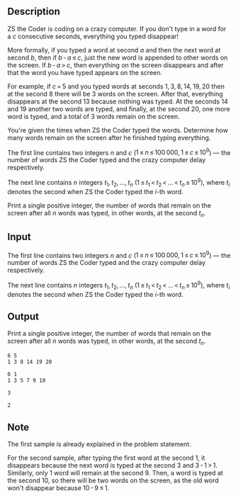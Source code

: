 ## Description

<div><p>ZS the Coder is coding on a crazy computer. If you don't type in a word for a <span class="tex-span"><i>c</i></span> consecutive seconds, everything you typed disappear! </p><p>More formally, if you typed a word at second <span class="tex-span"><i>a</i></span> and then the next word at second <span class="tex-span"><i>b</i></span>, then if <span class="tex-span"><i>b</i> - <i>a</i> ≤ <i>c</i></span>, just the new word is appended to other words on the screen. If <span class="tex-span"><i>b</i> - <i>a</i> &gt; <i>c</i></span>, then everything on the screen disappears and after that the word you have typed appears on the screen.</p><p>For example, if <span class="tex-span"><i>c</i> = 5</span> and you typed words at seconds <span class="tex-span">1, 3, 8, 14, 19, 20</span> then at the second <span class="tex-span">8</span> there will be <span class="tex-span">3</span> words on the screen. After that, everything disappears at the second <span class="tex-span">13</span> because nothing was typed. At the seconds <span class="tex-span">14</span> and <span class="tex-span">19</span> another two words are typed, and finally, at the second <span class="tex-span">20</span>, one more word is typed, and a total of <span class="tex-span">3</span> words remain on the screen.</p><p>You're given the times when ZS the Coder typed the words. Determine how many words remain on the screen after he finished typing everything.</p></div><div class="input-specification"><p>The first line contains two integers <span class="tex-span"><i>n</i></span> and <span class="tex-span"><i>c</i></span> (<span class="tex-span">1 ≤ <i>n</i> ≤ 100 000, 1 ≤ <i>c</i> ≤ 10<sup class="upper-index">9</sup></span>)&nbsp;— the number of words ZS the Coder typed and the crazy computer delay respectively.</p><p>The next line contains <span class="tex-span"><i>n</i></span> integers <span class="tex-span"><i>t</i><sub class="lower-index">1</sub>, <i>t</i><sub class="lower-index">2</sub>, ..., <i>t</i><sub class="lower-index"><i>n</i></sub></span> (<span class="tex-span">1 ≤ <i>t</i><sub class="lower-index">1</sub> &lt; <i>t</i><sub class="lower-index">2</sub> &lt; ... &lt; <i>t</i><sub class="lower-index"><i>n</i></sub> ≤ 10<sup class="upper-index">9</sup></span>), where <span class="tex-span"><i>t</i><sub class="lower-index"><i>i</i></sub></span> denotes the second when ZS the Coder typed the <span class="tex-span"><i>i</i></span>-th word.</p></div><div class="output-specification"><p>Print a single positive integer, the number of words that remain on the screen after all <span class="tex-span"><i>n</i></span> words was typed, in other words, at the second <span class="tex-span"><i>t</i><sub class="lower-index"><i>n</i></sub></span>.</p></div>

## Input

<p>The first line contains two integers <span class="tex-span"><i>n</i></span> and <span class="tex-span"><i>c</i></span> (<span class="tex-span">1 ≤ <i>n</i> ≤ 100 000, 1 ≤ <i>c</i> ≤ 10<sup class="upper-index">9</sup></span>)&nbsp;— the number of words ZS the Coder typed and the crazy computer delay respectively.</p><p>The next line contains <span class="tex-span"><i>n</i></span> integers <span class="tex-span"><i>t</i><sub class="lower-index">1</sub>, <i>t</i><sub class="lower-index">2</sub>, ..., <i>t</i><sub class="lower-index"><i>n</i></sub></span> (<span class="tex-span">1 ≤ <i>t</i><sub class="lower-index">1</sub> &lt; <i>t</i><sub class="lower-index">2</sub> &lt; ... &lt; <i>t</i><sub class="lower-index"><i>n</i></sub> ≤ 10<sup class="upper-index">9</sup></span>), where <span class="tex-span"><i>t</i><sub class="lower-index"><i>i</i></sub></span> denotes the second when ZS the Coder typed the <span class="tex-span"><i>i</i></span>-th word.</p>

## Output

<p>Print a single positive integer, the number of words that remain on the screen after all <span class="tex-span"><i>n</i></span> words was typed, in other words, at the second <span class="tex-span"><i>t</i><sub class="lower-index"><i>n</i></sub></span>.</p>





```input1
6 5
1 3 8 14 19 20

```




```input2
6 1
1 3 5 7 9 10

```




```output1
3
```




```output2
2
```



## Note

<p>The first sample is already explained in the problem statement.</p><p>For the second sample, after typing the first word at the second <span class="tex-span">1</span>, it disappears because the next word is typed at the second <span class="tex-span">3</span> and <span class="tex-span">3 - 1 &gt; 1</span>. Similarly, only <span class="tex-span">1</span> word will remain at the second <span class="tex-span">9</span>. Then, a word is typed at the second <span class="tex-span">10</span>, so there will be two words on the screen, as the old word won't disappear because <span class="tex-span">10 - 9 ≤ 1</span>.</p>
